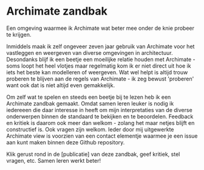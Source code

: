 # Archimate zandbak
Een omgeving waarmee ik Archimate wat beter mee onder de knie probeer te krijgen.

Inmiddels maak ik zelf ongeveer zeven jaar gebruik van Archimate voor het vastleggen en weergeven van diverse omgevingen in architectuur. Desondanks blijf ik een beetje een moeilijke relatie houden met Archimate - soms loopt het heel vlotjes maar regelmatig kom ik er niet direct uit hoe ik iets het beste kan modelleren of weergeven. Wat wel helpt is altijd trouw proberen te blijven aan de regels van Archimate - ik zeg bewust 'proberen' want ook dat is niet altijd even gemakkelijk.

Om zelf wat te spelen en steeds een beetje bij te lezen heb ik een Archimate zandbak gemaakt. Omdat samen leren leuker is nodig ik iedereeen die daar interesse in heeft om mijn interpretaties van de diverse onderwerpen binnen de standaard te bekijken en te beoordelen. Feedback en kritiek is daarom ook meer dan welkom - zolang het maar netjes blijft en constructief is. Ook vragen zijn welkom. Ieder door mij uitgewerkte Archimate view is voorzien van een contact elementje waarmee je een issue aan kunt maken binnen deze Github repository. 

Klik gerust rond in de [publicatie] van deze zandbak, geef kritiek, stel vragen, etc. Samen leren werkt beter!
